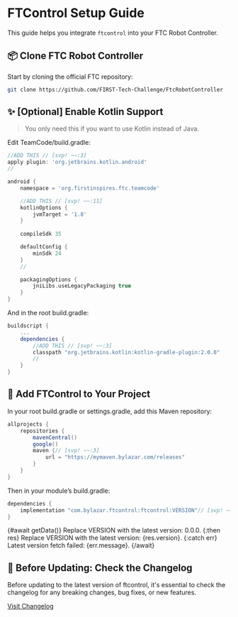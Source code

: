 <script>
  async function getData() {
    try {
      const response = await fetch("https://mymaven.bylazar.com/api/maven/latest/version/releases/com/bylazar/ftcontrol");
      if (!response.ok) throw new Error("Failed to fetch");
      const text = await response.json();
      return text;
    } catch (err) {
      throw err;
    }
  }
</script>

# FTControl Setup Guide
This guide helps you integrate `ftcontrol` into your FTC Robot Controller.

## 📦 Clone FTC Robot Controller
Start by cloning the official FTC repository:

```bash
git clone https://github.com/FIRST-Tech-Challenge/FtcRobotController
```

## ✨ [Optional] Enable Kotlin Support

> You only need this if you want to use Kotlin instead of Java.

Edit TeamCode/build.gradle:

```groovy title="build.gradle"
//ADD THIS // [svp! ~~:3]
apply plugin: 'org.jetbrains.kotlin.android'
//

android {
    namespace = 'org.firstinspires.ftc.teamcode'

    //ADD THIS // [svp! ~~:11]
    kotlinOptions {
        jvmTarget = '1.8'
    }
    
    compileSdk 35

    defaultConfig {
        minSdk 24
    }
    //

    packagingOptions {
        jniLibs.useLegacyPackaging true
    }
}
```

And in the root build.gradle:

```groovy title="build.gradle"
buildscript {
    ...
    dependencies {
        //ADD THIS // [svp! ~~:3]
        classpath "org.jetbrains.kotlin:kotlin-gradle-plugin:2.0.0"
        //
    }
}
```

## 📁 Add FTControl to Your Project

In your root build.gradle or settings.gradle, add this Maven repository:

```groovy title="build.gradle"
allprojects {
    repositories {
        mavenCentral()
        google()
        maven {// [svp! ~~:3]
            url = "https://mymaven.bylazar.com/releases"
        }
    }
}
```

Then in your module’s build.gradle:

```groovy title="build.gradle"
dependencies {
    implementation "com.bylazar.ftcontrol:ftcontrol:VERSION"// [svp! ~~:1]
}
```

{#await getData()}
    Replace VERSION with the latest version: 0.0.0.
{:then res}
    Replace VERSION with the latest version: {res.version}.
{:catch err}
    Latest version fetch failed: {err.message}.
{/await}

## 📝 Before Updating: Check the Changelog

Before updating to the latest version of ftcontrol, it's essential to check the changelog for any breaking changes, bug fixes, or new features.

[Visit Changelog](/docs/changelog)